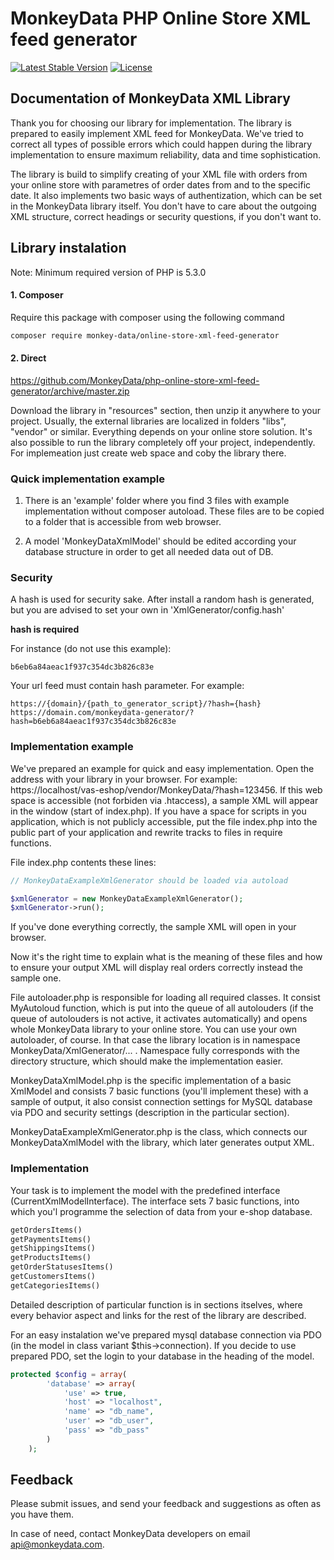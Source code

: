 # MonkeyData PHP Online Store XML feed generator

[![Latest Stable Version](https://poser.pugx.org/monkey-data/online-store-xml-feed-generator/v/stable)](https://packagist.org/packages/monkey-data/online-store-xml-feed-generator)
[![License](https://poser.pugx.org/monkey-data/online-store-xml-feed-generator/license)](https://packagist.org/packages/monkey-data/online-store-xml-feed-generator)


## Documentation of MonkeyData XML Library
Thank you for choosing our library for implementation. The library is prepared to easily implement XML feed for MonkeyData. We've tried to correct all types of possible errors which could happen during the library implementation to ensure maximum reliability, data and time sophistication.

The library is build to simplify creating of your XML file with orders from your online store with parametres of order dates from and to the specific date. It also implements two basic ways of authentization, which can be set in the MonkeyData library itself. You don't have to care about the outgoing XML structure, correct headings or security questions, if you don't want to.

## Library instalation
Note: Minimum required version of PHP is 5.3.0
#### 1. Composer
Require this package with composer using the following command
```bash
composer require monkey-data/online-store-xml-feed-generator
```
#### 2. Direct

https://github.com/MonkeyData/php-online-store-xml-feed-generator/archive/master.zip

Download the library in "resources" section, then unzip it anywhere to your project. Usually, the external libraries are localized in folders "libs", "vendor" or similar. Everything depends on your online store solution. It's also possible to run the library completely off your project, independently. For implemeation just create web space and coby the library there.

### Quick implementation example

1. There is an 'example' folder where you find 3 files with example implementation without composer autoload.
These files are to be copied to a folder that is accessible from web browser.

2. A model 'MonkeyDataXmlModel' should be edited according your database structure in order to get all needed data out of DB.

### Security
A hash is used for security sake. After install a random hash is generated, but you are advised to set your own in 'XmlGenerator/config.hash'

**hash is required**

For instance (do not use this example):
```
b6eb6a84aeac1f937c354dc3b826c83e
```

Your url feed must contain hash parameter. For example:
```
https://{domain}/{path_to_generator_script}/?hash={hash}
https://domain.com/monkeydata-generator/?hash=b6eb6a84aeac1f937c354dc3b826c83e
```


### Implementation example

We've prepared an example for quick and easy implementation.  Open the address with your library in your browser. For example: https://localhost/vas-eshop/vendor/MonkeyData/?hash=123456. If this web space is accessible (not forbiden via .htaccess), a sample XML will appear in the window (start of index.php). If you have a space for scripts in you application, which is not publicly accessible, put the file index.php into the public part of your application and rewrite tracks to files in require functions.

File index.php contents these lines:

```php
// MonkeyDataExampleXmlGenerator should be loaded via autoload

$xmlGenerator = new MonkeyDataExampleXmlGenerator();
$xmlGenerator->run();
```


If you've done everything correctly, the sample XML will open in your browser. 

Now it's the right time to explain what is the meaning of these files and how to ensure your output XML will display real orders correctly instead the sample one.

File autoloader.php is responsible for loading all required classes. It consist MyAutoloud function, which is put into the queue of all autolouders (if the queue of autolouders is not active, it activates automatically) and opens whole MonkeyData library to your online store. You can use your own autoloader, of course. In that case the library location is in namespace MonkeyData/XmlGenerator/... . Namespace fully corresponds with the directory structure, which should make the implementation easier.

MonkeyDataXmlModel.php is the specific implementation of a basic XmlModel and consists 7 basic functions (you'll implement these) with a sample of output, it also consist connection settings for MySQL database via PDO and security settings (description in the particular section). 

MonkeyDataExampleXmlGenerator.php is the class, which connects our MonkeyDataXmlModel with the library, which later generates output XML.

### Implementation
Your task is to implement the model with the predefined interface (CurrentXmlModelInterface). The interface sets 7 basic functions, into which you'l programme the selection of data from your e-shop database. 
```php
getOrdersItems()
getPaymentsItems()
getShippingsItems()
getProductsItems()
getOrderStatusesItems()
getCustomersItems()
getCategoriesItems()
```
Detailed description of particular function is in sections itselves, where every behavior aspect and links for the rest of the library are described.

For an easy instalation we've prepared mysql database connection via PDO (in the model in class variant $this->connection). If you decide to use prepared PDO, set the login to your database in the heading of the model.
```php
protected $config = array(
        'database' => array(
            'use' => true,
            'host' => "localhost",
            'name' => "db_name",
            'user' => "db_user",
            'pass' => "db_pass"
        )
    );
```


## Feedback

Please submit issues, and send your feedback and suggestions as often as you have them.

In case of need, contact MonkeyData developers on email api@monkeydata.com.
